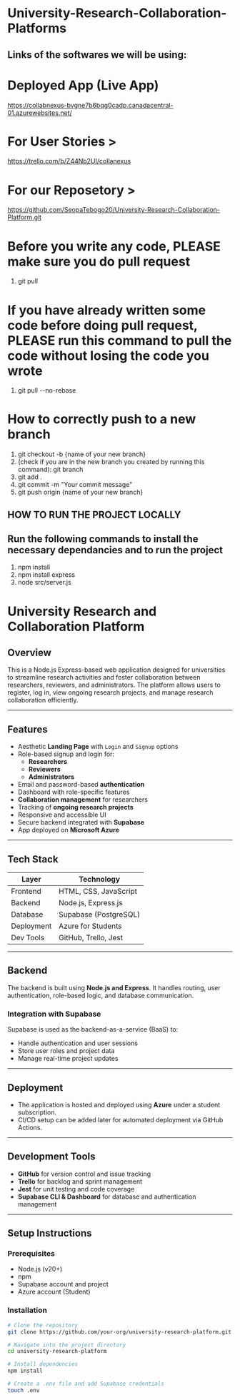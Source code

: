 # University-Research-Collaboration-Platforms

## Links of the softwares we will be using:
# Deployed App (Live App)
https://collabnexus-bvgne7b6bqg0cadp.canadacentral-01.azurewebsites.net/

# For User Stories >
https://trello.com/b/Z44Nb2UI/collanexus

# For our Reposetory >
https://github.com/SeopaTebogo20/University-Research-Collaboration-Platform.git

# Before you write any code, PLEASE make sure you do pull request
1. git pull
# If you have already written some code before doing pull request, PLEASE run this command to pull the code without losing the code you wrote
1. git pull --no-rebase

# How to correctly push to a new branch
1. git checkout -b {name of your new branch}
2. (check if you are in the new branch you created by running this command): git branch
2. git add .
3. git commit -m "Your commit message"
4. git push origin {name of your new branch}

## HOW TO RUN THE PROJECT LOCALLY
 ## Run the following commands to install the necessary dependancies and to run the project
 1. npm install
 2. npm install express
 3. node src/server.js

# University Research and Collaboration Platform

## Overview

This is a Node.js Express-based web application designed for universities to streamline research activities and foster collaboration between researchers, reviewers, and administrators. The platform allows users to register, log in, view ongoing research projects, and manage research collaboration efficiently.

---

## Features

- Aesthetic **Landing Page** with `Login` and `Signup` options
- Role-based signup and login for:
  - **Researchers**
  - **Reviewers**
  - **Administrators**
- Email and password-based **authentication**
- Dashboard with role-specific features
- **Collaboration management** for researchers
- Tracking of **ongoing research projects**
- Responsive and accessible UI
- Secure backend integrated with **Supabase**
- App deployed on **Microsoft Azure**

---

## Tech Stack

| Layer       | Technology               |
|-------------|--------------------------|
| Frontend    | HTML, CSS, JavaScript    |
| Backend     | Node.js, Express.js      |
| Database    | Supabase (PostgreSQL)    |
| Deployment  | Azure for Students       |
| Dev Tools   | GitHub, Trello, Jest     |

---

## Backend

The backend is built using **Node.js and Express**. It handles routing, user authentication, role-based logic, and database communication.

### Integration with Supabase

Supabase is used as the backend-as-a-service (BaaS) to:
- Handle authentication and user sessions
- Store user roles and project data
- Manage real-time project updates

---

## Deployment

- The application is hosted and deployed using **Azure** under a student subscription.
- CI/CD setup  can be added later for automated deployment via GitHub Actions.

---

## Development Tools

- **GitHub** for version control and issue tracking
- **Trello** for backlog and sprint management
- **Jest** for unit testing and code coverage
- **Supabase CLI & Dashboard** for database and authentication management

---

## Setup Instructions

### Prerequisites

- Node.js (v20+)
- npm
- Supabase account and project
- Azure account (Student)

### Installation

```bash
# Clone the repository
git clone https://github.com/your-org/university-research-platform.git

# Navigate into the project directory
cd university-research-platform

# Install dependencies
npm install

# Create a .env file and add Supabase credentials
touch .env
